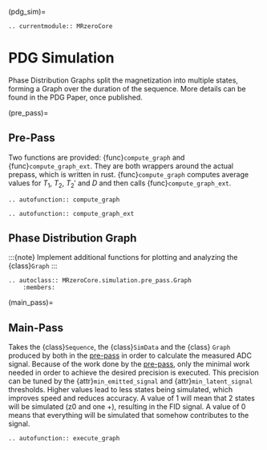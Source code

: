 (pdg_sim)=
```{eval-rst}
.. currentmodule:: MRzeroCore
```

# PDG Simulation

Phase Distribution Graphs split the magnetization into multiple states, forming a Graph over the duration of the sequence. More details can be found in the PDG Paper, once published.

(pre_pass)=
## Pre-Pass

Two functions are provided: {func}`compute_graph` and {func}`compute_graph_ext`. They are both wrappers around the actual prepass, which is written in rust. {func}`compute_graph` computes average values for $T_1$, $T_2$, $T_2'$ and $D$ and then calls {func}`compute_graph_ext`.

```{eval-rst}
.. autofunction:: compute_graph

.. autofunction:: compute_graph_ext
```

## Phase Distribution Graph

:::{note}
Implement additional functions for plotting and analyzing the {class}`Graph`
:::

```{eval-rst}
.. autoclass:: MRzeroCore.simulation.pre_pass.Graph
    :members:
```

(main_pass)=
## Main-Pass

Takes the {class}`Sequence`, the {class}`SimData` and the {class} `Graph` produced by both in the [pre-pass](pre_pass) in order to calculate the measured ADC signal. Because of the work done by the [pre-pass](pre_pass), only the minimal work needed in order to achieve the desired precision is executed. This precision can be tuned by the {attr}`min_emitted_signal` and {attr}`min_latent_signal` thresholds. Higher values lead to less states being simulated, which improves speed and reduces accuracy. A value of 1 will mean that 2 states will be simulated (z0 and one +), resulting in the FID signal. A value of 0 means that everything will be simulated that somehow contributes to the signal.

```{eval-rst}
.. autofunction:: execute_graph
```
